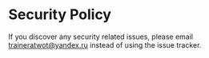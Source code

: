 # Security Policy

If you discover any security related issues, please email traineratwot@yandex.ru instead of using the issue tracker.
